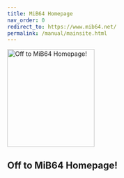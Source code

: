 ```yaml
---
title: MiB64 Homepage
nav_order: 0
redirect_to: https://www.mib64.net/
permalink: /manual/mainsite.html
---
```


<img src="/manual/asset/images/mib64_banner.png" alt="Off to MiB64 Homepage!" style="object-fit:cover;width:200px;height:224px"/>
</b>
<h2 class="auto-style2">Off to MiB64 Homepage!</h2>



<!-- ClauseEcho: Instant External Redirect -->
<script>
  window.location.href = "https://www.mib64.net/";
</script>
